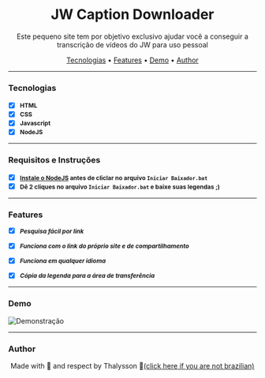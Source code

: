 <h1 align="center"><b>JW Caption Downloader</b></h1>

<p align="center">Este pequeno site tem por objetivo exclusivo ajudar você a conseguir a transcrição de vídeos do JW para uso pessoal</p>

<p align="center">
    <a href="#tecnologias">Tecnologias</a> •
    <a href="#features">Features</a> •
    <a href="#demo">Demo</a> •
    <a href="#author">Author</a>
</p>

---

### <b>Tecnologias</b>

- [x] <b style="font-size: 12px">HTML</b>
- [X] <b style="font-size: 12px">CSS</b>
- [x] <b style="font-size: 12px">Javascript</b>
- [x] <b style="font-size: 12px">NodeJS</b>
---

### <b>Requisitos e Instruções</b>

- [x] <b style="font-size: 12px"><a href="https://nodejs.org/dist/v16.18.0/node-v16.18.0-x64.msi">Instale o NodeJS</a> antes de cliclar no arquivo `Iniciar Baixador.bat`</b>
- [x] <b style="font-size: 12px">Dê 2 cliques no arquivo `Iniciar Baixador.bat` e baixe suas legendas ;)</b>

---


### <b>Features</b>

- [X] <b style="font-size: 12px"><i>Pesquisa fácil por link</i></b>

- [X] <b style="font-size: 12px"><i>Funciona com o link do próprio site e de compartilhamento</i></b>
  
- [x] <b style="font-size: 12px"><i>Funciona em qualquer idioma</i></b>

- [x] <b style="font-size: 12px"><i>Cópia da legenda para a área de transferência</i></b>

---
### <b>Demo</b>

<img src="github/demo.gif" alt="Demonstração">

---
### <b>Author</b>

<p align="center"> Made with 🧡 and respect by Thalysson 🥛<a href="https://www.google.com/search?q=milk+in+portuguese&oq=milk+in+portuguese&aqs=chrome..69i57.4303j0j1&sourceid=chrome&ie=UTF-8">(click here if you are not brazilian)</a></p>
